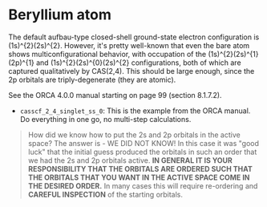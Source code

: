 # Beryllium atom

The default aufbau-type closed-shell ground-state electron configuration is (1s)^{2}(2s)^{2}. However, it's pretty well-known that even the bare atom shows multiconfigurational behavior, with occupation of the (1s)^{2}(2s)^{1}(2p)^{1} and (1s)^{2}(2s)^{0}(2s)^{2} configurations, both of which are captured qualitatively by CAS(2,4). This should be large enough, since the 2p orbitals are triply-degenerate (they are atomic).

See the ORCA 4.0.0 manual starting on page 99 (section 8.1.7.2).

- `casscf_2_4_singlet_ss_0`: This is the example from the ORCA manual. Do everything in one go, no multi-step calculations.

> How did we know how to put the 2s and 2p orbitals in the active space? The answer is - WE DID NOT KNOW! In this case it was "good luck" that the initial guess produced the orbitals in such an order that we had the 2s and 2p orbitals active. **IN GENERAL IT IS YOUR RESPONSIBILITY THAT THE ORBITALS ARE ORDERED SUCH THAT THE ORBITALS THAT YOU WANT IN THE ACTIVE SPACE COME IN THE DESIRED ORDER.** In many cases this will require re-ordering and **CAREFUL INSPECTION** of the starting orbitals.
